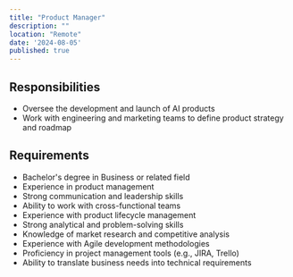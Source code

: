 ```yaml
---
title: "Product Manager"
description: ""
location: "Remote"
date: '2024-08-05'
published: true
---
```


## Responsibilities
- Oversee the development and launch of AI products
- Work with engineering and marketing teams to define product strategy and roadmap

## Requirements
- Bachelor's degree in Business or related field
- Experience in product management
- Strong communication and leadership skills
- Ability to work with cross-functional teams
- Experience with product lifecycle management
- Strong analytical and problem-solving skills
- Knowledge of market research and competitive analysis
- Experience with Agile development methodologies
- Proficiency in project management tools (e.g., JIRA, Trello)
- Ability to translate business needs into technical requirements